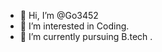 - 👋 Hi, I’m @Go3452
- 👀 I’m interested in Coding.
- 🌱 I’m currently pursuing B.tech .

<!---
Go3452/Go3452 is a ✨ special ✨ repository because its `README.md` (this file) appears on your GitHub profile.
You can click the Preview link to take a look at your changes.
--->
